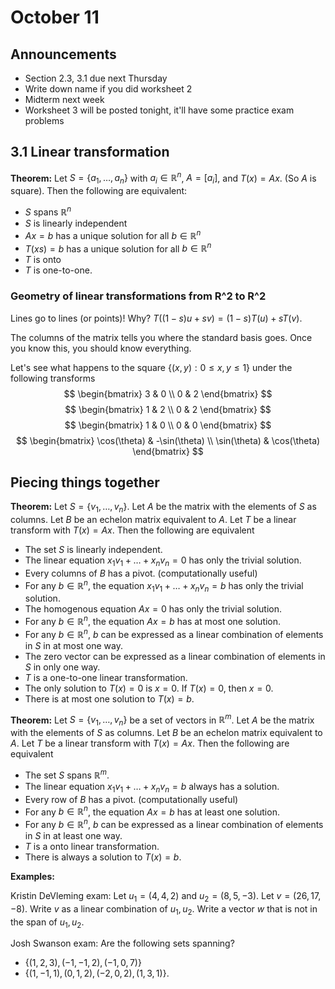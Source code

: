 # October 11

## Announcements

* Section 2.3, 3.1 due next Thursday
* Write down name if you did worksheet 2
* Midterm next week
* Worksheet 3 will be posted tonight, it'll have some practice exam problems

## 3.1 Linear transformation


**Theorem:**
Let $S=\{a_1,\ldots,a_n\}$ with $a_i\in \mathbb{R}^n$, $A=[a_i]$, and
$T(x)=Ax$. (So $A$ is square). Then the following are equivalent:

* $S$ spans $\mathbb{R}^n$
* $S$ is linearly independent
* $Ax=b$ has a unique solution for all $b\in \mathbb{R}^n$
* $T(xs)=b$ has a unique solution for all $b\in \mathbb{R}^n$
* $T$ is onto
* $T$ is one-to-one.

### Geometry of linear transformations from R^2 to R^2

Lines go to lines (or points)! Why? $T((1-s)u+sv)=(1-s)T(u)+sT(v)$.

The columns of the matrix tells you where the standard basis goes. Once you
know this, you should know everything.

Let's see what happens to the square $\{(x,y):0\leq x,y\leq 1\}$ under the
following transforms
$$
\begin{bmatrix}
3 & 0 \\
0 & 2
\end{bmatrix}
$$
$$
\begin{bmatrix}
1 & 2 \\
0 & 2
\end{bmatrix}
$$
$$
\begin{bmatrix}
1 & 0 \\
0 & 0
\end{bmatrix}
$$
$$
\begin{bmatrix}
\cos(\theta) & -\sin(\theta) \\
\sin(\theta) & \cos(\theta)
\end{bmatrix}
$$

## Piecing things together

**Theorem:**
Let $S=\{v_1,\ldots,v_n\}$. Let $A$ be the matrix with the elements of $S$ as
columns. Let $B$ be an echelon matrix equivalent to $A$. Let $T$ be a linear
transform with $T(x)=Ax$. Then the following are equivalent

* The set $S$ is linearly independent.
* The linear equation $x_1v_1+\ldots+x_nv_n=0$ has only the trivial solution.
* Every columns of $B$ has a pivot. (computationally useful)
* For any $b\in \mathbb{R}^n$, the equation $x_1v_1+\ldots+x_nv_n=b$ has only
  the trivial solution.
* The homogenous equation $Ax=0$ has only the trivial solution.
* For any $b\in \mathbb{R}^n$, the equation $Ax=b$ has at most one solution.
* For any $b\in \mathbb{R}^n$, $b$ can be expressed as a linear combination of
  elements in $S$ in at most one way.
* The zero vector can be expressed as a linear combination of elements in $S$
  in only one way.
* $T$ is a one-to-one linear transformation.
* The only solution to $T(x)=0$ is $x=0$. If $T(x)=0$, then $x=0$.
* There is at most one solution to $T(x)=b$.

**Theorem:**
Let $S=\{v_1,\ldots,v_n\}$ be a set of vectors in $\mathbb{R}^m$. Let $A$ be
the matrix with the elements of $S$ as columns. Let $B$ be an echelon matrix
equivalent to $A$. Let $T$ be a linear transform with $T(x)=Ax$. Then the
following are equivalent

* The set $S$ spans $\mathbb{R}^m$.
* The linear equation $x_1v_1+\ldots+x_nv_n=b$ always has a solution.
* Every row of $B$ has a pivot. (computationally useful)
* For any $b\in \mathbb{R}^n$, the equation $Ax=b$ has at least one solution.
* For any $b\in \mathbb{R}^n$, $b$ can be expressed as a linear combination of
  elements in $S$ in at least one way.
* $T$ is a onto linear transformation.
* There is always a solution to $T(x)=b$.

**Examples:**

Kristin DeVleming exam:
Let $u_1=(4,4,2)$ and $u_2=(8,5,-3)$. Let $v=(26,17,-8)$. Write
$v$ as a linear combination of $u_1,u_2$. Write a vector $w$ that is not in the
span of $u_1,u_2$.

Josh Swanson exam:
Are the following sets spanning?

* $\{(1,2,3),(-1,-1,2),(-1,0,7)\}$
* $\{(1,-1,1), (0,1,2),(-2,0,2),(1,3,1)\}$.
